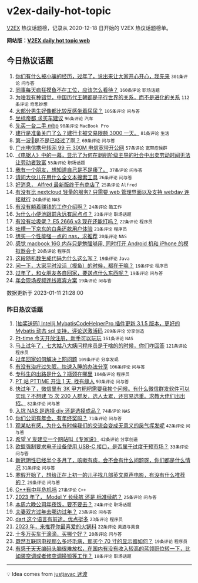 # v2ex-daily-hot-topic

[V2EX](https://www.v2ex.com/) 热议话题榜，记录从 2020-12-18 日开始的 V2EX 热议话题榜单。

**网站版：[V2EX daily hot topic web](https://boojack.github.io/v2ex-daily-hot-topic-web/)**

## 今日热议话题

<!-- TODAY BEGIN -->

1. [你们有什么被小骗的经历，过年了，说出来让大家开心开心，我先来](https://www.v2ex.com/t/908087) `301条评论` `问与答`
1. [同事每天疯狂摸鱼不在工位，应该怎么看待？](https://www.v2ex.com/t/908146) `160条评论` `职场话题`
1. [为啥我有种错觉，中国历代王朝都是平行世界的关系，而不是进化的关系](https://www.v2ex.com/t/908094) `112条评论` `奇思妙想`
1. [大部分男生好像都比较反感坐着尿尿？](https://www.v2ex.com/t/908144) `105条评论` `问与答`
1. [坐标帝都 求买车建议](https://www.v2ex.com/t/908066) `96条评论` `汽车`
1. [先买一台二手 mbp](https://www.v2ex.com/t/908074) `90条评论` `MacBook Pro`
1. [建行是准备关门了么？建行卡被交易限额 3000 一天。](https://www.v2ex.com/t/908184) `81条评论` `生活`
1. [第一波🐑是不是已经过了啊？](https://www.v2ex.com/t/908089) `69条评论` `问与答`
1. [广州电信携号转网 99 元 300M 电信宽带开公网](https://www.v2ex.com/t/908119) `57条评论` `宽带症候群`
1. [《电锯人》中的一幕，显示了为何在剥削阶级主导的社会中出卖劳动时间无法让劳动者致富](https://www.v2ex.com/t/908055) `55条评论` `职场话题`
1. [我有一个朋友，想知道自己是不是痿了。](https://www.v2ex.com/t/908239) `37条评论` `问与答`
1. [请问大伙儿在用什么全文本搜索工具](https://www.v2ex.com/t/908064) `26条评论` `问与答`
1. [好消息， Alfred 最新版终于有商店了](https://www.v2ex.com/t/908071) `25条评论` `Alfred`
1. [有没有比 nextcloud 轻量的服务? 只需要 web 管理界面以及支持 webdav 连接就行](https://www.v2ex.com/t/908161) `24条评论` `NAS`
1. [有没有躺着赚钱的工作介绍啊？](https://www.v2ex.com/t/908104) `24条评论` `酷工作`
1. [为什么小便池跟前永远有尿点点？](https://www.v2ex.com/t/908133) `23条评论` `职场话题`
1. [有没有垃圾佬？ E5 2666 v3 现在还能打吗？](https://www.v2ex.com/t/908165) `22条评论` `程序员`
1. [吐槽一下京东的白条还款用户体验](https://www.v2ex.com/t/908131) `21条评论` `程序员`
1. [想买一个性能强一点的 nas，求推荐](https://www.v2ex.com/t/908232) `20条评论` `NAS`
1. [感觉 macbook 16G 内存只是勉强够用, 同时打开 Android 机和 iPhone 的模拟器会卡](https://www.v2ex.com/t/908155) `20条评论` `程序员`
1. [这段随机数生成代码为什么这么写？](https://www.v2ex.com/t/908198) `19条评论` `Java`
1. [问一下，大家平时没活（摸鱼）的时候，都在干嘛？](https://www.v2ex.com/t/908191) `19条评论` `程序员`
1. [过年了，和女朋友各自回家，要送点什么东西呢？](https://www.v2ex.com/t/908186) `19条评论` `问与答`
1. [年会现场视频连线嘉宾方案](https://www.v2ex.com/t/908084) `19条评论` `问与答`

数据更新于 2023-01-11 21:28:00

<!-- TODAY END -->

### 昨日热议话题

<!-- YESTERDAY BEGIN -->

1. [[抽奖送码] Intellij MybatisCodeHelperPro 插件更新 3.1.5 版本，更好的 Mybatis 动态 sql 支持，评论送激活码](https://www.v2ex.com/t/907864) `289条评论` `分享创造`
1. [Pt-time 今天开放注册，新手可以玩玩](https://www.v2ex.com/t/907792) `161条评论` `NAS`
1. [马上过年了，七大姑八大姨问程序员是干啥的的时候，你们咋回答](https://www.v2ex.com/t/907843) `121条评论` `程序员`
1. [过年回家如何解决上网问题](https://www.v2ex.com/t/907835) `109条评论` `分享发现`
1. [有没有治疗过失眠，快速入睡的办法分享](https://www.v2ex.com/t/907790) `106条评论` `问与答`
1. [专科生的出路是什么？瓶颈在哪里](https://www.v2ex.com/t/907921) `104条评论` `程序员`
1. [PT 站 PTTIME 开注 1 天, 找有缘人](https://www.v2ex.com/t/907786) `93条评论` `问与答`
1. [快过年了，微信里有 3K 甲方粑粑需要我挨个问候。有什么微信群发软件可以实现？不想建 15 次 200 人群发，选人太累，还容易选重。求教大佬们出出招。](https://www.v2ex.com/t/907798) `82条评论` `问与答`
1. [入坑 NAS 是选择 diy 还是选择成品？](https://www.v2ex.com/t/907802) `74条评论` `NAS`
1. [你们公司有年会、有年终奖吗？](https://www.v2ex.com/t/907857) `71条评论` `问与答`
1. [观某帖有感，为什么有时候我们的交流会变成无意义的戾气挥发呢](https://www.v2ex.com/t/907970) `42条评论` `问与答`
1. [希望 V 友建立一个网站叫《专家说》](https://www.v2ex.com/t/907899) `42条评论` `分享创造`
1. [欧盟强制要求电子设备使用 USB-C 接口，是否属于过度干预市场？](https://www.v2ex.com/t/907953) `33条评论` `问与答`
1. [新冠阴性已经半个多月了，咳嗽有痰，会不会有什么问题呀，你们都是什么情况](https://www.v2ex.com/t/907815) `31条评论` `问与答`
1. [寒假开始了，想给正在上初一的儿子找几部英文原声电影，有没有什么推荐的？](https://www.v2ex.com/t/907939) `29条评论` `问与答`
1. [C++有中年危机吗](https://www.v2ex.com/t/907824) `27条评论` `C++`
1. [2023 年了， Model Y 长续航 还是 标准续航？](https://www.v2ex.com/t/907826) `25条评论` `问与答`
1. [本周六晚公司年夜饭，要不要去？](https://www.v2ex.com/t/907917) `24条评论` `职场话题`
1. [夫妻双方过年去哪边过年？](https://www.v2ex.com/t/907978) `23条评论` `问与答`
1. [dart 这个语言有前途，优点挺多](https://www.v2ex.com/t/907891) `23条评论` `程序员`
1. [2023 年，来推荐你最喜爱的火锅料](https://www.v2ex.com/t/908001) `22条评论` `美酒与美食`
1. [十多万买车干滴滴，买哪个好？](https://www.v2ex.com/t/907991) `20条评论` `问与答`
1. [既然互联网电视那么多坏毛病，那买个 70 寸的显示器如何？](https://www.v2ex.com/t/907804) `19条评论` `程序员`
1. [有感于天天编码头脑很难放松，在国内有没有收入较高的蓝领职位转一下，比如装空调或者修空调换锁等工作？](https://www.v2ex.com/t/907827) `18条评论` `职场话题`

<!-- YESTERDAY END -->

---

💡 Idea comes from [justjavac 迷渡](https://github.com/justjavac/)
